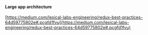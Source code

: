 #### Large app architecture
[https://medium.com/lexical-labs-engineering/redux-best-practices-64d59775802e#.pcgfd1fvu](https://medium.com/lexical-labs-engineering/redux-best-practices-64d59775802e#.pcgfd1fvu)
